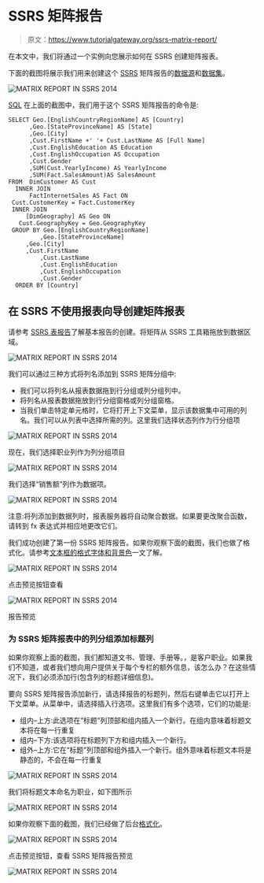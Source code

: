 # SSRS 矩阵报告

> 原文：<https://www.tutorialgateway.org/ssrs-matrix-report/>

在本文中，我们将通过一个实例向您展示如何在 SSRS 创建矩阵报表。

下面的截图将展示我们用来创建这个 [SSRS](https://www.tutorialgateway.org/ssrs/) 矩阵报告的[数据源](https://www.tutorialgateway.org/ssrs-shared-data-source/)和[数据集](https://www.tutorialgateway.org/shared-dataset-in-ssrs/)。

![MATRIX REPORT IN SSRS 2014](img/1e3e0c77b420659303c48737a25a381e.png)

[SQL](https://www.tutorialgateway.org/sql/) 在上面的截图中，我们用于这个 SSRS 矩阵报告的命令是:

```
SELECT Geo.[EnglishCountryRegionName] AS [Country]
      ,Geo.[StateProvinceName] AS [State]
      ,Geo.[City]
      ,Cust.FirstName +' '+ Cust.LastName AS [Full Name]  
      ,Cust.EnglishEducation AS Education 
      ,Cust.EnglishOccupation AS Occupation
      ,Cust.Gender
      ,SUM(Cust.YearlyIncome) AS YearlyIncome
      ,SUM(Fact.SalesAmount)AS SalesAmount 
FROM  DimCustomer AS Cust
  INNER JOIN
      FactInternetSales AS Fact ON 
 Cust.CustomerKey = Fact.CustomerKey
 INNER JOIN
     [DimGeography] AS Geo ON
   Cust.GeographyKey = Geo.GeographyKey
 GROUP BY Geo.[EnglishCountryRegionName]
         ,Geo.[StateProvinceName] 
	 ,Geo.[City]
	 ,Cust.FirstName
         ,Cust.LastName  
         ,Cust.EnglishEducation 
         ,Cust.EnglishOccupation 
         ,Cust.Gender
  ORDER BY [Country]
```

## 在 SSRS 不使用报表向导创建矩阵报表

请参考 [SSRS 表报告](https://www.tutorialgateway.org/ssrs-table-report/)了解基本报告的创建。将矩阵从 SSRS 工具箱拖放到数据区域。

![MATRIX REPORT IN SSRS 2014](img/dd65550cb06eb8347736b59110adb53e.png)

我们可以通过三种方式将列名添加到 SSRS 矩阵分组中:

*   我们可以将列名从报表数据拖到行分组或列分组列中。
*   将列名从报表数据拖放到行分组窗格或列分组窗格。
*   当我们单击特定单元格时，它将打开上下文菜单，显示该数据集中可用的列名。我们可以从列表中选择所需的列。这里我们选择状态列作为行分组项

![MATRIX REPORT IN SSRS 2014](img/52208e220145557d3159b065ed345b3f.png)

现在，我们选择职业列作为列分组项目

![MATRIX REPORT IN SSRS 2014](img/48895917f5f915aa957516b452a80f26.png)

我们选择“销售额”列作为数据项。

![MATRIX REPORT IN SSRS 2014](img/16f671528918e683290282cc1f817463.png)

注意:将列添加到数据列时，报表服务器将自动聚合数据。如果要更改聚合函数，请转到 fx 表达式并相应地更改它们。

我们成功创建了第一份 SSRS 矩阵报告。如果你观察下面的截图，我们也做了格式化。请参考[文本框的格式字体和背景色](https://www.tutorialgateway.org/format-fonts-and-background-of-a-textbox-in-ssrs/)一文了解。

![MATRIX REPORT IN SSRS 2014](img/34933ae253264948eda054e28279751e.png)

点击预览按钮查看

![MATRIX REPORT IN SSRS 2014](img/1489a35855e545f24e32312078111206.png)

报告预览

### 为 SSRS 矩阵报表中的列分组添加标题列

如果你观察上面的截图，我们都知道文书、管理、手册等。，是客户职业。如果我们不知道，或者我们想向用户提供关于每个专栏的额外信息，该怎么办？在这些情况下，我们必须添加行(包含列的标题详细信息)。

要向 SSRS 矩阵报告添加新行，请选择报告的标题列，然后右键单击它以打开上下文菜单。从菜单中，请选择插入行选项。这里我们有多个选项，它们的功能是:

*   组内–上方:此选项在“标题”列顶部和组内插入一个新行。在组内意味着标题文本将在每一行重复
*   组内–下方:该选项将在标题列下方和组内插入一个新行。
*   组外–上方:它在“标题”列顶部和组外插入一个新行。组外意味着标题文本将是静态的，不会在每一行重复

![MATRIX REPORT IN SSRS 2014](img/c5e04d2bccbbcd5f3a81819aa2febdce.png)

我们将标题文本命名为职业，如下图所示

![MATRIX REPORT IN SSRS 2014](img/8a8015a709d13c16a4d6aa59efffab17.png)

如果你观察下面的截图，我们已经做了后台[格式化](https://www.tutorialgateway.org/format-fonts-and-background-of-a-textbox-in-ssrs/)。

![MATRIX REPORT IN SSRS 2014](img/a59476e651e95f8bb4c80f75ae527c47.png)

点击预览按钮，查看 SSRS 矩阵报告预览

![MATRIX REPORT IN SSRS 2014](img/bcc638b8952dea3f9c75db178dad966b.png)